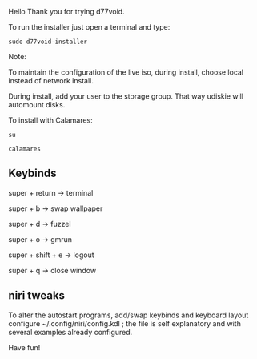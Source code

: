 Hello
Thank you for trying d77void.

To run the installer just open a terminal and type:

```
sudo d77void-installer
```

Note: 

To maintain the configuration of the live iso, during install, choose local instead of network install.

During install, add your user to the storage group. That way udiskie will automount disks.

To install with Calamares:

```
su

calamares
```

## Keybinds

super + return -> terminal

super + b -> swap wallpaper

super + d -> fuzzel

super + o -> gmrun

super + shift + e -> logout

super + q -> close window

## niri tweaks

To alter the autostart programs, add/swap keybinds and keyboard layout configure ~/.config/niri/config.kdl ; the file is self explanatory and with several examples already configured.

Have fun!
